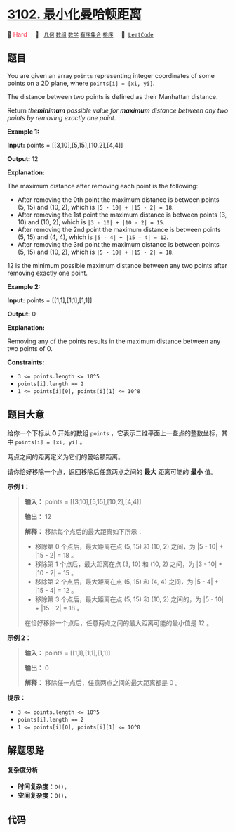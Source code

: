 # [3102. 最小化曼哈顿距离](https://leetcode.com/problems/minimize-manhattan-distances)

🔴 <font color=#ff334b>Hard</font>&emsp; 🔖&ensp; [`几何`](/leetcode/outline/tag/geometry.md) [`数组`](/leetcode/outline/tag/array.md) [`数学`](/leetcode/outline/tag/math.md) [`有序集合`](/leetcode/outline/tag/ordered-set.md) [`排序`](/leetcode/outline/tag/sorting.md)&emsp; 🔗&ensp;[`LeetCode`](https://leetcode.com/problems/minimize-manhattan-distances)


## 题目

You are given an array `points` representing integer coordinates of some
points on a 2D plane, where `points[i] = [xi, yi]`.

The distance between two points is defined as their Manhattan distance.

Return _the**minimum** possible value for **maximum** distance between any two
points by removing exactly one point_.



**Example 1:**

**Input:** points = [[3,10],[5,15],[10,2],[4,4]]

**Output:** 12

**Explanation:**

The maximum distance after removing each point is the following:

  * After removing the 0th point the maximum distance is between points (5, 15) and (10, 2), which is `|5 - 10| + |15 - 2| = 18`.
  * After removing the 1st point the maximum distance is between points (3, 10) and (10, 2), which is `|3 - 10| + |10 - 2| = 15`.
  * After removing the 2nd point the maximum distance is between points (5, 15) and (4, 4), which is `|5 - 4| + |15 - 4| = 12`.
  * After removing the 3rd point the maximum distance is between points (5, 15) and (10, 2), which is `|5 - 10| + |15 - 2| = 18`.

12 is the minimum possible maximum distance between any two points after
removing exactly one point.

**Example 2:**

**Input:** points = [[1,1],[1,1],[1,1]]

**Output:** 0

**Explanation:**

Removing any of the points results in the maximum distance between any two
points of 0.



**Constraints:**

  * `3 <= points.length <= 10^5`
  * `points[i].length == 2`
  * `1 <= points[i][0], points[i][1] <= 10^8`


## 题目大意

给你一个下标从 **0** 开始的数组 `points` ，它表示二维平面上一些点的整数坐标，其中 `points[i] = [xi, yi]` 。

两点之间的距离定义为它们的曼哈顿距离。

请你恰好移除一个点，返回移除后任意两点之间的 **最大** 距离可能的 **最小** 值。



**示例 1：**

> 
> 
> 
> 
> 
> **输入：** points = [[3,10],[5,15],[10,2],[4,4]]
> 
> **输出：** 12
> 
> **解释：** 移除每个点后的最大距离如下所示：
> - 移除第 0 个点后，最大距离在点 (5, 15) 和 (10, 2) 之间，为 |5 - 10| + |15 - 2| = 18 。
> - 移除第 1 个点后，最大距离在点 (3, 10) 和 (10, 2) 之间，为 |3 - 10| + |10 - 2| = 15 。
> - 移除第 2 个点后，最大距离在点 (5, 15) 和 (4, 4) 之间，为 |5 - 4| + |15 - 4| = 12 。
> - 移除第 3 个点后，最大距离在点 (5, 15) 和 (10, 2) 之间的，为 |5 - 10| + |15 - 2| = 18 。
> 
> 在恰好移除一个点后，任意两点之间的最大距离可能的最小值是 12 。
> 
> 

**示例 2：**

> 
> 
> 
> 
> 
> **输入：** points = [[1,1],[1,1],[1,1]]
> 
> **输出：** 0
> 
> **解释：** 移除任一点后，任意两点之间的最大距离都是 0 。
> 
> 



**提示：**

  * `3 <= points.length <= 10^5`
  * `points[i].length == 2`
  * `1 <= points[i][0], points[i][1] <= 10^8`


## 解题思路

#### 复杂度分析

- **时间复杂度**：`O()`，
- **空间复杂度**：`O()`，

## 代码

```javascript

```
